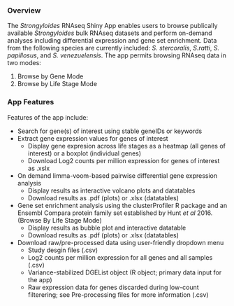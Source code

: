 ### Overview  
The *Strongyloides* RNAseq Shiny App enables users to browse publically
available *Strongyloides* bulk RNAseq datasets and perform on-demand
analyses including differential expression and gene set enrichment. Data
from the following species are currently included: *S. stercoralis*, *S.ratti*,
*S. papillosus*, and *S. venezuelensis*. The app permits
browsing RNAseq data in two modes:

1.  Browse by Gene Mode
2.  Browse by Life Stage Mode

### App Features  
Features of the app include:

-   Search for gene(s) of interest using stable geneIDs or keywords
-   Extract gene expression values for genes of interest
    -   Display gene expresion across life stages as a heatmap (all
        genes of interest) or a boxplot (individual genes)
    -   Download Log2 counts per million expression for genes of
        interest as .xslx
-   On demand limma-voom-based pairwise differential gene expression
    analysis
    -   Display results as interactive volcano plots and datatables
    -   Download results as .pdf (plots) or .xlsx (datatables)
-   Gene set enrichment analysis using the clusterProfiler R package and
    an Ensembl Compara protein family set established by Hunt *et al* 2016. 
    (Browse By Life Stage Mode)
    -   Display results as bubble plot and interactive datatable
    -   Download results as .pdf (plots) or .xlsx (datatables)
-   Download raw/pre-processed data using user-friendly dropdown menu
    -   Study desgin files (.csv)
    -   Log2 counts per million expression for all genes and all samples
        (.csv)
    -   Variance-stabilized DGEList object (R object; primary data input
        for the app)
    -   Raw expression data for genes discarded during low-count
        filterering; see Pre-processing files for more information
        (.csv)
